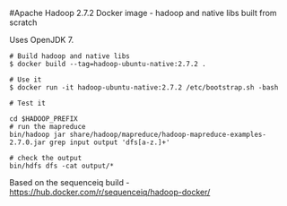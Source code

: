 #Apache Hadoop 2.7.2 Docker image - hadoop and native libs built from scratch

Uses OpenJDK 7.

```
# Build hadoop and native libs
$ docker build --tag=hadoop-ubuntu-native:2.7.2 .
```

```
# Use it
$ docker run -it hadoop-ubuntu-native:2.7.2 /etc/bootstrap.sh -bash
```

```
# Test it

cd $HADOOP_PREFIX
# run the mapreduce
bin/hadoop jar share/hadoop/mapreduce/hadoop-mapreduce-examples-2.7.0.jar grep input output 'dfs[a-z.]+'

# check the output
bin/hdfs dfs -cat output/*
```

Based on the sequenceiq build - https://hub.docker.com/r/sequenceiq/hadoop-docker/
